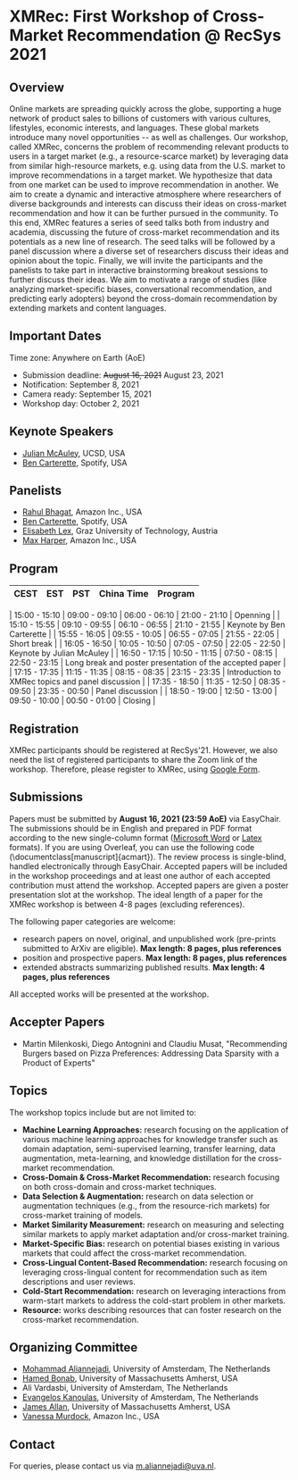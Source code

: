 # XMRec: First Workshop of Cross-Market Recommendation @ RecSys 2021

## Overview
Online markets are spreading quickly across the globe, supporting a huge network of product sales to billions of customers with various cultures, lifestyles, economic interests, and languages. These global markets introduce many novel opportunities -- as well as challenges. Our workshop, called XMRec, concerns the problem of recommending relevant products to users in a target market (e.g., a resource-scarce market) by leveraging data from similar high-resource markets, e.g. using data from the U.S. market to improve recommendations in a target market. We hypothesize that data from one market can be used to improve recommendation in another.
We aim to create a dynamic and interactive atmosphere where researchers of diverse backgrounds and interests can discuss their ideas on cross-market recommendation and how it can be further pursued in the community. 
To this end, XMRec features a series of seed talks both from industry and academia, discussing the future of cross-market recommendation and its potentials as a new line of research. The seed talks will be followed by a panel discussion where a diverse set of researchers discuss their ideas and opinion about the topic. Finally, we will invite the participants and the panelists to take part in interactive brainstorming breakout sessions to further discuss their ideas. 
We aim to motivate a range of studies (like analyzing market-specific biases, conversational recommendation, and predicting early adopters)  beyond the cross-domain recommendation by extending markets and content languages.

## Important Dates

Time zone: Anywhere on Earth (AoE)

- Submission deadline: ~~August 16, 2021~~ August 23, 2021
- Notification:	September 8, 2021
- Camera ready: September 15, 2021
- Workshop day:	October 2, 2021

## Keynote Speakers
 - [Julian McAuley](https://cseweb.ucsd.edu/~jmcauley/), UCSD, USA
 - ‪[Ben Carterette](http://ir.cis.udel.edu/~carteret/)‬, Spotify, USA

## Panelists
 - [Rahul Bhagat](https://www.linkedin.com/in/rahul-bhagat-6262731/), Amazon Inc., USA
 - [Ben Carterette](http://ir.cis.udel.edu/~carteret/)‬, Spotify, USA
 - [Elisabeth Lex](https://elisabethlex.info/), Graz University of Technology, Austria
 - [Max Harper](https://maxharp3r.github.io/), Amazon Inc., USA

## Program
| CEST          | EST           | PST           | China Time    | Program                                                  |
|---------------|---------------|---------------|---------------|----------------------------------------------------------|

| 15:00 - 15:10 | 09:00 - 09:10 | 06:00 - 06:10 | 21:00 - 21:10 | Openning                                                 |
| 15:10 - 15:55 | 09:10 - 09:55 | 06:10 - 06:55 | 21:10 - 21:55 | Keynote by Ben Carterette                                |
| 15:55 - 16:05 | 09:55 - 10:05 | 06:55 - 07:05 | 21:55 - 22:05 | Short break                                              |
| 16:05 - 16:50 | 10:05 - 10:50 | 07:05 - 07:50 | 22:05 - 22:50 | Keynote by Julian McAuley                                |
| 16:50 - 17:15 | 10:50 - 11:15 | 07:50 - 08:15 | 22:50 - 23:15 | Long break and poster presentation of the accepted paper |
| 17:15 - 17:35 | 11:15 - 11:35 | 08:15 - 08:35 | 23:15 - 23:35 | Introduction to XMRec topics and panel discussion        |
| 17:35 - 18:50 | 11:35 - 12:50 | 08:35 - 09:50 | 23:35 - 00:50 | Panel discussion                                         |
| 18:50 - 19:00 | 12:50 - 13:00 | 09:50 - 10:00 | 00:50 - 01:00 | Closing                                                  |

## Registration
XMRec participants should be registered at RecSys'21. However, we also need the list of registered participants to share the Zoom link of the workshop. Therefore, please register to XMRec, using [Google Form](https://forms.gle/Vq8HVkP6G9cc9Sat6).

## Submissions

Papers must be submitted by **August 16, 2021 (23:59 AoE)** via EasyChair. The submissions should be in English and prepared in PDF format according to the new single-column format  ([Microsoft Word](https://www.acm.org/binaries/content/assets/publications/taps/acm_submission_template.docx) or [Latex](https://www.acm.org/binaries/content/assets/publications/consolidated-tex-template/acmart-primary.zip) formats). If you are using Overleaf, you can use the following code (\documentclass[manuscript]{acmart}). The review process is single-blind, handled electronically through EasyChair. Accepted papers will be included in the workshop proceedings and at least one author of each accepted contribution must attend the workshop. Accepted papers are given a poster presentation slot at the workshop.  The ideal length of a paper for the XMRec workshop is between 4-8 pages (excluding references). 

The following paper categories are welcome:
- research papers on novel, original, and unpublished work (pre-prints submitted to ArXiv are eligible). **Max length: 8 pages, plus references**
- position and prospective papers. **Max length: 8 pages, plus references**
- extended abstracts summarizing published results. **Max length: 4 pages, plus references**

All accepted works will be presented at the workshop.

## Accepter Papers
- Martin Milenkoski, Diego Antognini and Claudiu Musat, "Recommending Burgers based on Pizza Preferences: Addressing Data Sparsity with a Product of Experts"

## Topics
The workshop topics include but are not limited to:

 - **Machine Learning Approaches:** research focusing on the application of various machine learning approaches for knowledge transfer such as domain adaptation, semi-supervised learning, transfer learning, data augmentation, meta-learning, and knowledge distillation for the cross-market recommendation.
 - **Cross-Domain & Cross-Market Recommendation:** research focusing on both cross-domain and cross-market techniques.   
 - **Data Selection & Augmentation:** research on data selection or augmentation techniques (e.g., from the resource-rich markets) for cross-market training of models.
 - **Market Similarity Measurement:** research on measuring and selecting similar markets to apply market adaptation and/or cross-market training.   
 - **Market-Specific Bias:** research on potential biases existing in various markets that could affect the cross-market recommendation.   
 - **Cross-Lingual Content-Based Recommendation:** research focusing on leveraging cross-lingual content for recommendation such as item descriptions and user reviews.   
 - **Cold-Start Recommendation:** research on leveraging interactions from warm-start markets to address the cold-start problem in other markets.
 - **Resource:** works describing resources that can foster research on the cross-market recommendation.

## Organizing Committee
 - [Mohammad Aliannejadi](http://aliannejadi.com), University of Amsterdam, The Netherlands
 - [Hamed Bonab](https://people.cs.umass.edu/~bonab/), University of Massachusetts Amherst, USA
 - Ali Vardasbi, University of Amsterdam, The Netherlands
 - [Evangelos Kanoulas](https://staff.fnwi.uva.nl/e.kanoulas/), University of Amsterdam, The Netherlands
 - [James Allan](http://ciir.cs.umass.edu/~allan/), University of Massachusetts Amherst, USA
 - [Vanessa Murdock](https://www.amazon.science/author/vanessa-murdock), Amazon Inc., USA

## Contact
For queries, please contact us via [m.aliannejadi@uva.nl](mailto:m.aliannejadi@uva.nl).

